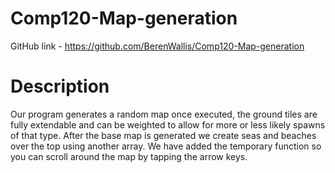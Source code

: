 # Comp120-Map-generation

GitHub link - https://github.com/BerenWallis/Comp120-Map-generation

# Description

Our program generates a random map once executed, the ground tiles are fully extendable and can be weighted to allow for more or less likely spawns of that type. After the base map is generated we create seas and beaches over the top using another array. We have added the temporary function so you can scroll around the map by tapping the arrow keys.
